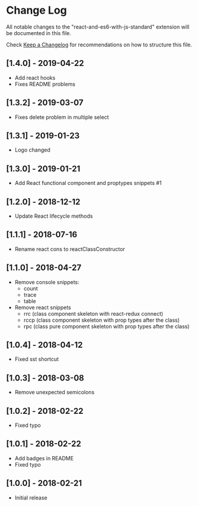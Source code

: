 # Change Log
All notable changes to the "react-and-es6-with-js-standard" extension will be documented in this file.

Check [Keep a Changelog](http://keepachangelog.com/) for recommendations on how to structure this file.

## [1.4.0] - 2019-04-22
- Add react hooks
- Fixes README problems

## [1.3.2] - 2019-03-07
- Fixes delete problem in multiple select

## [1.3.1] - 2019-01-23
- Logo changed

## [1.3.0] - 2019-01-21
- Add React functional component and proptypes snippets #1

## [1.2.0] - 2018-12-12
- Update React lifecycle methods

## [1.1.1] - 2018-07-16
- Rename react cons to reactClassConstructor

## [1.1.0] - 2018-04-27
- Remove console snippets:
  - count
  - trace
  - table
- Remove react snippets
  - rrc (class component skeleton with react-redux connect)
  - rccp (class component skeleton with prop types after the class)
  - rpc (class pure component skeleton with prop types after the class)

## [1.0.4] - 2018-04-12
- Fixed sst shortcut

## [1.0.3] - 2018-03-08
- Remove unexpected semicolons

## [1.0.2] - 2018-02-22
- Fixed typo

## [1.0.1] - 2018-02-22
- Add badges in README
- Fixed typo

## [1.0.0] - 2018-02-21
- Initial release
